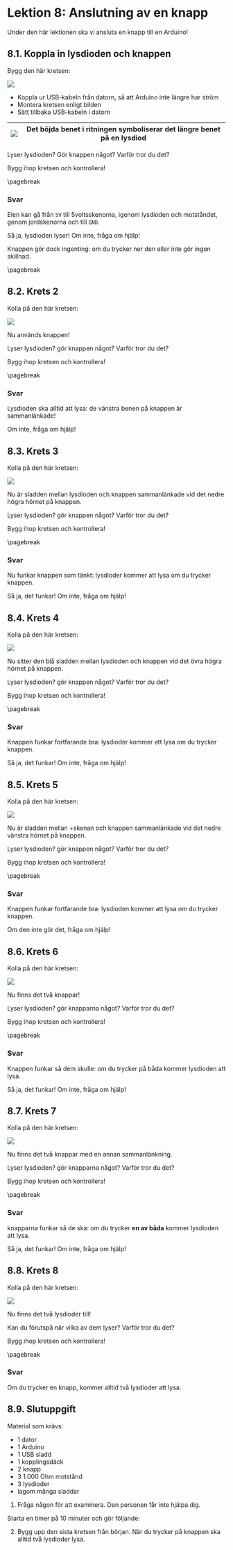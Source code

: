 # Lektion 8: Anslutning av en knapp

Under den här lektionen ska vi ansluta en knapp till en Arduino!

## 8.1. Koppla in lysdioden och knappen

Bygg den här kretsen:

![](anslutning_av_en_knapp_1.png)

* Koppla ur USB-kabeln från datorn, så att Arduino inte längre har ström
* Montera kretsen enligt bilden
* Sätt tillbaka USB-kabeln i datorn

![](EmojiBowtie.png) | Det böjda benet i ritningen symboliserar det längre benet på en lysdiod
:-------------:|:----------------------------------------:

Lyser lysdioden? Gör knappen något? Varför tror du det?

Bygg ihop kretsen och kontrollera!

\pagebreak

### Svar

Elen kan gå från `5V` till 5voltsskenorna, igenom lysdioden och motståndet,
genom jordskenorna och till `GND`.

Så ja, lysdioden lyser! Om inte, fråga om hjälp!

Knappen gör dock ingenting: om du trycker ner den eller inte gör ingen skillnad.

\pagebreak

## 8.2. Krets 2

Kolla på den här kretsen:

![](anslutning_av_en_knapp_2.png)

Nu används knappen!

Lyser lysdioden? gör knappen något? Varför tror du det?

Bygg ihop kretsen och kontrollera!

\pagebreak

### Svar

Lysdioden ska alltid att lysa: de vänstra benen på knappen är sammanlänkade!

Om inte, fråga om hjälp!

## 8.3. Krets 3

Kolla på den här kretsen:

![](anslutning_av_en_knapp_3.png)

Nu är sladden mellan lysdioden och knappen sammanlänkade vid det nedre högra hörnet på knappen.

Lyser lysdioden? gör knappen något? Varför tror du det?

Bygg ihop kretsen och kontrollera!

\pagebreak

### Svar

Nu funkar knappen som tänkt: lysdioder kommer att lysa om du trycker knappen.

Så ja, det funkar! Om inte, fråga om hjälp!

## 8.4. Krets 4

Kolla på den här kretsen:

![](anslutning_av_en_knapp_4.png)

Nu sitter den blå sladden mellan lysdioden och knappen vid det övra högra hörnet på knappen.

Lyser lysdioden? gör knappen något? Varför tror du det?

Bygg ihop kretsen och kontrollera!

\pagebreak

### Svar

Knappen funkar fortfarande bra: lysdioder kommer att lysa om du trycker knappen.

Så ja, det funkar! Om inte, fråga om hjälp!

## 8.5. Krets 5

Kolla på den här kretsen:

![](anslutning_av_en_knapp_5.png)

Nu är sladden mellan +skenan och knappen sammanlänkade vid det nedre vänstra hörnet på knappen.

Lyser lysdioden? gör knappen något? Varför tror du det?

Bygg ihop kretsen och kontrollera!

\pagebreak

### Svar

Knappen funkar fortfarande bra: lysdioden kommer att lysa om du trycker knappen.

Om den inte gör det, fråga om hjälp!

## 8.6. Krets 6

Kolla på den här kretsen:

![](anslutning_av_en_knapp_6.png)

Nu finns det två knappar!

Lyser lysdioden? gör knapparna något? Varför tror du det?

Bygg ihop kretsen och kontrollera!

\pagebreak

### Svar

Knappen funkar så dem skulle: om du trycker på båda
kommer lysdioden att lysa.

Så ja, det funkar! Om inte, fråga om hjälp!

## 8.7. Krets 7

Kolla på den här kretsen:

![](anslutning_av_en_knapp_7.png)

Nu finns det två knappar med en annan sammanlänkning.

Lyser lysdioden? gör knapparna något? Varför tror du det?

Bygg ihop kretsen och kontrollera!

\pagebreak

### Svar

knapparna funkar så de ska: om du trycker **en av båda**
kommer lysdioden att lysa.

Så ja, det funkar! Om inte, fråga om hjälp!

## 8.8. Krets 8

Kolla på den här kretsen:

![](anslutning_av_en_knapp_8.png)

Nu finns det två lysdioder till!

Kan du förutspå när vilka av dem lyser?
Varför tror du det?

Bygg ihop kretsen och kontrollera!

\pagebreak

### Svar

Om du trycker en knapp, kommer alltid två lysdioder att lysa.

## 8.9. Slutuppgift

Material som krävs:

* 1 dator
* 1 Arduino
* 1 USB sladd
* 1 kopplingsdäck
* 2 knapp
* 3 1.000 Ohm motstånd
* 3 lysdioder
* lagom många sladdar

1. Fråga någon för att examinera. Den personen får inte hjälpa dig.

Starta en timer på 10 minuter och gör följande:

2. Bygg upp den sista kretsen från början. När du trycker på knappen ska alltid två lysdioder lysa.
